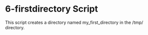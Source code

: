 # 6-firstdirectory Script
This script creates a directory named my_first_directory in the /tmp/ directory.
